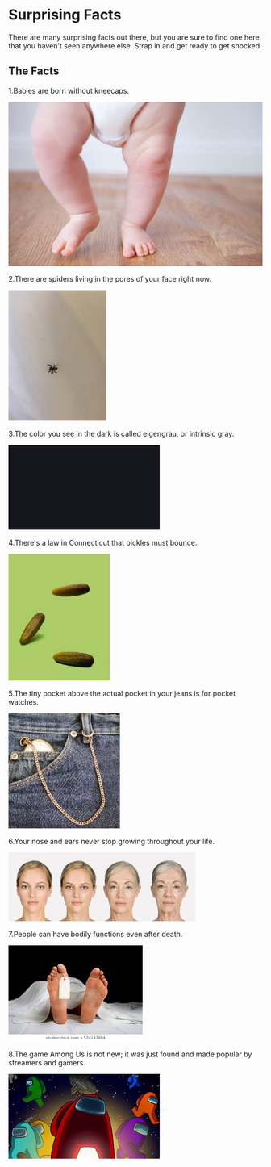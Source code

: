 # Surprising Facts

There are many surprising facts out there, but you are sure to find one here that you haven't seen anywhere else. Strap in and get ready to get shocked.

## The Facts

1.Babies are born without kneecaps.

![Baby](BBZoY31.jpg)

2.There are spiders living in the pores of your face right now.

![Spider](images.jpg)

3.The color you see in the dark is called eigengrau, or intrinsic gray.

![Eigengrau](download.png)

4.There's a law in Connecticut that pickles must bounce.

![Pickles](memory.jpg)

5.The tiny pocket above the actual pocket in your jeans is for pocket watches.

![Pocket](Pocket.jpg)

6.Your nose and ears never stop growing throughout your life.

![NoseEars](NoseEars.jpg)

7.People can have bodily functions even after death.

![Death](Dead.jpg)

8.The game Among Us is not new; it was just found and made popular by streamers and gamers.

![AmongUs](AmongUs.jpg)
